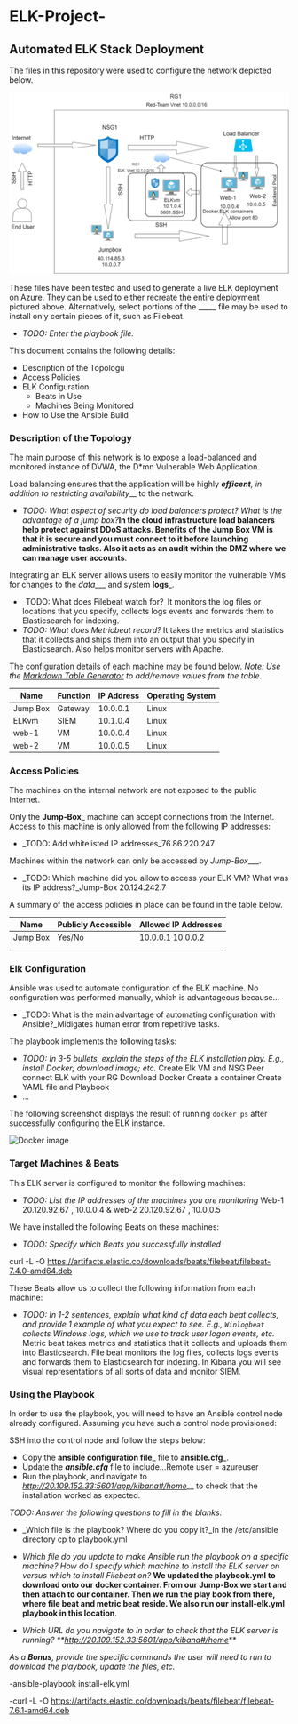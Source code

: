 # ELK-Project-
## Automated ELK Stack Deployment

The files in this repository were used to configure the network depicted below.

![Network Diagrams](Diagram/Project_Elk_Diagram.jpg.jpg)

These files have been tested and used to generate a live ELK deployment on Azure. They can be used to either recreate the entire deployment pictured above. Alternatively, select portions of the _____ file may be used to install only certain pieces of it, such as Filebeat.

  - _TODO: Enter the playbook file._

This document contains the following details:
- Description of the Topologu
- Access Policies
- ELK Configuration
  - Beats in Use
  - Machines Being Monitored
- How to Use the Ansible Build


### Description of the Topology

The main purpose of this network is to expose a load-balanced and monitored instance of DVWA, the D*mn Vulnerable Web Application.

Load balancing ensures that the application will be highly ___efficent__, in addition to restricting _availability____ to the network.
- _TODO: What aspect of security do load balancers protect? What is the advantage of a jump box?_**In the cloud infrastructure load balancers help protect against DDoS attacks. Benefits of the Jump Box VM is that it is secure and you must connect to it before launching administrative tasks. Also it acts as an audit within the DMZ where we can manage user accounts**.

Integrating an ELK server allows users to easily monitor the vulnerable VMs for changes to the _data____ and system __logs___.
- _TODO: What does Filebeat watch for?_It monitors the log files or locations that you specify, collects logs events and forwards them to Elasticsearch for indexing.
- _TODO: What does Metricbeat record?_ It takes the metrics and statistics that it collects and ships them into an output that you specify in Elasticsearch. Also helps monitor servers with Apache. 

The configuration details of each machine may be found below.
_Note: Use the [Markdown Table Generator](http://www.tablesgenerator.com/markdown_tables) to add/remove values from the table_.

| Name     | Function | IP Address | Operating System |
|----------|----------|------------|------------------|
| Jump Box | Gateway  | 10.0.0.1   | Linux            |
| ELKvm    | SIEM     | 10.1.0.4   | Linux            |
| web-1    | VM       | 10.0.0.4   | Linux            |
| web-2    | VM       | 10.0.0.5   | Linux            |

### Access Policies

The machines on the internal network are not exposed to the public Internet. 

Only the __Jump-Box___ machine can accept connections from the Internet. Access to this machine is only allowed from the following IP addresses:
- _TODO: Add whitelisted IP addresses_76.86.220.247

Machines within the network can only be accessed by _Jump-Box____.
- _TODO: Which machine did you allow to access your ELK VM? What was its IP address?_Jump-Box 20.124.242.7

A summary of the access policies in place can be found in the table below.

| Name     | Publicly Accessible | Allowed IP Addresses |
|----------|---------------------|----------------------|
| Jump Box | Yes/No              | 10.0.0.1 10.0.0.2    |
|          |                     |                      |
|          |                     |                      |

### Elk Configuration

Ansible was used to automate configuration of the ELK machine. No configuration was performed manually, which is advantageous because...
- _TODO: What is the main advantage of automating configuration with Ansible?_Midigates human error from repetitive tasks.

The playbook implements the following tasks:
- _TODO: In 3-5 bullets, explain the steps of the ELK installation play. E.g., install Docker; download image; etc._
Create Elk VM and NSG
Peer connect ELK with your RG 
Download Docker
Create a container
Create YAML file and Playbook
- ...

The following screenshot displays the result of running `docker ps` after successfully configuring the ELK instance.

![Docker image](Images/docker_ps_output.png)

### Target Machines & Beats
This ELK server is configured to monitor the following machines:
- _TODO: List the IP addresses of the machines you are monitoring_ Web-1 20.120.92.67 , 10.0.0.4  & web-2  20.120.92.67  , 10.0.0.5

We have installed the following Beats on these machines:
- _TODO: Specify which Beats you successfully installed_

curl -L -O https://artifacts.elastic.co/downloads/beats/filebeat/filebeat-7.4.0-amd64.deb

These Beats allow us to collect the following information from each machine:
- _TODO: In 1-2 sentences, explain what kind of data each beat collects, and provide 1 example of what you expect to see. E.g., `Winlogbeat` collects Windows logs, which we use to track user logon events, etc._ Metric beat takes metrics and statistics that it collects and uploads them into  Elasticsearch. File beat  monitors the log files, collects logs events and forwards them to Elasticsearch for indexing. In Kibana you will see visual representations of all sorts of data and monitor SIEM.

### Using the Playbook
In order to use the playbook, you will need to have an Ansible control node already configured. Assuming you have such a control node provisioned: 

SSH into the control node and follow the steps below:
- Copy the __ansible configuration file___ file to __ansible.cfg___.
- Update the ___ansible.cfg___ file to include...Remote user = azureuser
- Run the playbook, and navigate to _http://20.109.152.33:5601/app/kibana#/home___ to check that the installation worked as expected.

_TODO: Answer the following questions to fill in the blanks:_
- _Which file is the playbook? Where do you copy it?_In the /etc/ansible directory cp to playbook.yml

- _Which file do you update to make Ansible run the playbook on a specific machine? How do I specify which machine to install the ELK server on versus which to install Filebeat on?_ **We updated the playbook.yml to download onto our docker container. From our Jump-Box we start and then attach to our container. Then we run the play book from there, where file beat and metric beat reside. We also run our install-elk.yml playbook in this location**.



- _Which URL do you navigate to in order to check that the ELK server is running? **http://20.109.152.33:5601/app/kibana#/home_**

_As a **Bonus**, provide the specific commands the user will need to run to download the playbook, update the files, etc._

-ansible-playbook install-elk.yml

 -curl -L -O https://artifacts.elastic.co/downloads/beats/filebeat/filebeat-7.6.1-amd64.deb
